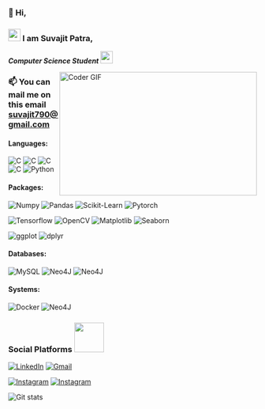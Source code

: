 ### 👋 Hi, 
###   <img src="https://raw.githubusercontent.com/TheDudeThatCode/TheDudeThatCode/master/Assets/Hi.gif" width=25 height=25> I am Suvajit Patra,
<p>
  <em>
    <b>Computer Science Student</b> <img src="https://raw.githubusercontent.com/TheDudeThatCode/TheDudeThatCode/master/Assets/Developer.gif" width=25 height=25> 
  </em>
 </p>
<img align="right" alt="Coder GIF" height=250 width=400 src="https://static.wixstatic.com/media/2be1ce_864567900845418ebfd61e297637464d~mv2.gif" />
<em>
</em>

### 📫 You can mail me on this email suvajit790@gmail.com

#### Languages:
<a target="_blank"><img alt="C" src="https://img.shields.io/badge/c-A8B9CC?style=for-the-badge&logo=C&logoColor=white" /></a>
<a target="_blank"><img alt="C" src="https://img.shields.io/badge/cplusplus-00599C?style=for-the-badge&logo=C++&logoColor=white" /></a>
<a target="_blank"><img alt="C" src="https://img.shields.io/badge/Python-3776AB?style=for-the-badge&logo=python&logoColor=white" /></a>
<a target="_blank"><img alt="C" src="https://img.shields.io/badge/Python-3776AB?style=for-the-badge&logo=python&logoColor=white" /></a>
<a target="_blank"><img alt="Python" src="https://img.shields.io/badge/Python-3776AB?style=for-the-badge&logo=python&logoColor=white" /></a>

#### Packages:
<a target="_blank"><img alt="Numpy" src="https://img.shields.io/badge/Numpy-777BB4?style=for-the-badge&logo=numpy&logoColor=white" /></a>
<a target="_blank"><img alt="Pandas" src="https://img.shields.io/badge/Pandas-2C2D72?style=for-the-badge&logo=pandas&logoColor=white" /></a>
<a target="_blank"><img alt="Scikit-Learn" src="https://img.shields.io/badge/scikit_learn-F7931E?style=for-the-badge&logo=scikit-learn&logoColor=white" /></a>
<a target="_blank"><img alt="Pytorch" src="https://img.shields.io/badge/PyTorch-EE4C2C?style=for-the-badge&logo=PyTorch&logoColor=white" /></a>

<a target="_blank"><img alt="Tensorflow" src="https://img.shields.io/badge/-tensorflow-777BB4?style=for-the-badge&logo=tensorflow&logoColor=white" /></a>
<a target="_blank"><img alt="OpenCV" src="https://img.shields.io/badge/OpenCV-27338e?style=for-the-badge&logo=OpenCV&logoColor=white" /></a>
<a target="_blank"><img alt="Matplotlib" src="https://img.shields.io/badge/-matplotlib-2C2D72?style=for-the-badge&logo=matplotlib&logoColor=white" /></a>
<a target="_blank"><img alt="Seaborn" src="https://img.shields.io/badge/-seaborn-EE4C2C?style=for-the-badge&logo=seaborn&logoColor=white" /></a>

<a target="_blank"><img alt="ggplot" src="https://img.shields.io/badge/-ggplot-F7931E?style=for-the-badge&logo=ggplot&logoColor=white" /></a>
<a target="_blank"><img alt="dplyr" src="https://img.shields.io/badge/-dplyr-2C2D72?style=for-the-badge&logo=dplyr&logoColor=white" /></a>

#### Databases:
<a target="_blank"><img alt="MySQL" src="https://img.shields.io/badge/MySQL-00758F?style=for-the-badge&logo=mysql&logoColor=white" /></a>
<a target="_blank"><img alt="Neo4J" src="https://img.shields.io/badge/Neo4j-018bff?style=for-the-badge&logo=neo4j&logoColor=white" /></a>
<a target="_blank"><img alt="Neo4J" src="https://img.shields.io/badge/hadoop-018bff?style=for-the-badge&logo=hadoop&logoColor=white" /></a>

#### Systems:
<a target="_blank"><img alt="Docker" src="https://img.shields.io/badge/Docker-2CA5E0?style=for-the-badge&logo=docker&logoColor=white" /></a>
<a target="_blank"><img alt="Neo4J" src="https://img.shields.io/badge/-CVAT-blue?style=for-the-badge&logo=CVAT&logoColor=white" /></a>

### Social Platforms <img src='https://raw.githubusercontent.com/ShahriarShafin/ShahriarShafin/main/Assets/handshake.gif' width="60px">

  <a href="https://www.linkedin.com/in/mahendra-nandi-7038b8176/" target="_blank"><img alt="LinkedIn" src="https://img.shields.io/badge/linkedin-%230077B5.svg?&style=for-the-badge&logo=linkedin&logoColor=white" /></a>
  <a href="mahendranandi.rkma@gmail.com" target="_blank"><img alt="Gmail" src="https://img.shields.io/badge/Gmail-D14836?style=for-the-badge&logo=gmail&logoColor=white" /></a>
<!--   <a href="https://www.facebook.com/profile.php?id=" target="_blank"><img alt="Facebook" src="https://img.shields.io/badge/facebook-2C2D72?style=for-the-badge&logo=facebook&logoColor=white" /></a> -->
  <a href="https://www.instagram.com/mahendranandi_504/" target="_blank"><img alt="Instagram" src="https://img.shields.io/badge/instagram-D14836?style=for-the-badge&logo=instagram&logoColor=white" /></a>
  <a href="https://mobile.twitter.com/MahendraNandi2" target="_blank"><img alt="Instagram" src="https://img.shields.io/badge/twitter-777BB4?style=for-the-badge&logo=twitter&logoColor=white" /></a>


![Git stats](https://github-readme-stats.vercel.app/api?username=suvajit790&show_icons=true&hide=issues)

<!---
suvajit790/suvajit790 is a ✨ special ✨ repository because its `README.md` (this file) appears on your GitHub profile.
You can click the Preview link to take a look at your changes.
--->
